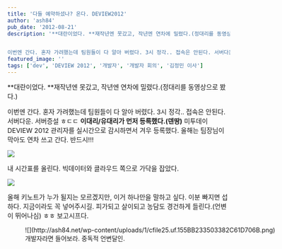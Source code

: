 ```yaml
---
title: '다들 예약하셨나? 온다. DEVIEW2012'
author: 'ash84'
pub_date: '2012-08-21'
description: '**대란이었다. **재작년엔 못갔고, 작년엔 연차에 밀렸다.(정대리를 동영상으로 봤다.) 


이번엔 간다. 혼자 가려했는데 팀원들이 다 알아 버렸다. 3시 정각.. 접속은 안된다. 서버다운. 서버증설 ㅎㄷㄷ **이대리/유대리가 먼저 등록했다.(덴땅)** 미투데이 DEVIEW 2012 관리자를 실시간으로 감시하면서 겨우 등록했다.'
featured_image: ''
tags: ['dev', 'DEVIEW 2012', '개발자', '개발자 회의', '김정민 이사']
---
```



<span style="font-size: 11pt; ">**대란이었다. **재작년엔 못갔고, 작년엔 연차에 밀렸다.(정대리를 동영상으로 봤다.) </span>

<span style="font-size: 11pt; ">  
</span>

<span style="font-size: 11pt; ">이번엔 간다. 혼자 가려했는데 팀원들이 다 알아 버렸다. 3시 정각.. 접속은 안된다. 서버다운. 서버증설 ㅎㄷㄷ **이대리/유대리가 먼저 등록했다.(덴땅)** 미투데이 DEVIEW 2012 관리자를 실시간으로 감시하면서 겨우 등록했다. 올해는 팀장님이 막아도 연차 쓰고 간다. 반드시!!!</span>

![](http://ash84.net/wp-content/uploads/1/cfile5.uf.20356039503381F7241FBB.png)

<span style="font-size: 11pt; ">내 시간표를 올린다. 빅데이터와 클라우드 쪽으로 가닥을 잡았다. </span>

![](http://ash84.net/wp-content/uploads/1/cfile10.uf.136A69345033827C1EAFC8.png)

<span style="font-size: 11pt; ">올해 키노트가 누가 될지는 모르겠지만, 이거 하나만을 말하고 싶다. 이분 빠지면 섭하다. 지금이라도 꼭 넣어주시길. 피가되고 살이되고 농담도 경건하게 들린다.(언변이 뛰어나심) ㅎㅎ 보고시프다. </span>

<figure class="wp-caption aligncenter" style="width: 640px">![](http://ash84.net/wp-content/uploads/1/cfile25.uf.155BB233503382C61D706B.png)<figcaption class="wp-caption-text">개발자라면 들어보라. 중독적 언변달인.</figcaption></figure>

<span style="font-size: 11pt; "></span>



